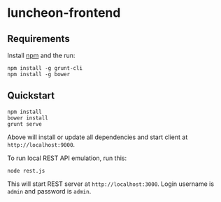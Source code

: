 # luncheon-frontend

## Requirements

Install [npm](https://www.npmjs.com/) and the run:

```shell
npm install -g grunt-cli
npm install -g bower
```

## Quickstart

```shell
npm install
bower install
grunt serve
```

Above will install or update all dependencies and start client at `http://localhost:9000`.

To run local REST API emulation, run this:

```
node rest.js
```

This will start REST server at `http://localhost:3000`. Login username is `admin` and password is `admin`.